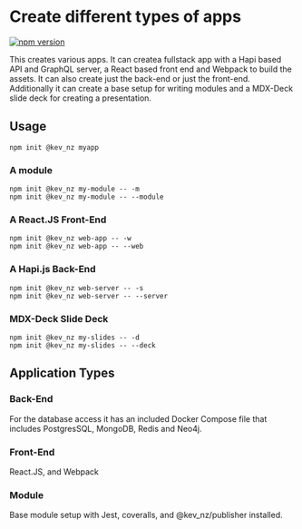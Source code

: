 # Create different types of apps

[![npm version](https://badge.fury.io/js/%40kev_nz%2Fcreate.svg)](https://badge.fury.io/js/%40kev_nz%2Fcreate)

This creates various apps. It can createa fullstack app with a Hapi based API and GraphQL server, a React based front end and Webpack to build the assets. It can also create just the back-end or just the front-end. Additionally it can create a base setup for writing modules and a MDX-Deck slide deck for creating a presentation.

## Usage

```
npm init @kev_nz myapp
```

### A module

```
npm init @kev_nz my-module -- -m
npm init @kev_nz my-module -- --module
```

### A React.JS Front-End

```
npm init @kev_nz web-app -- -w
npm init @kev_nz web-app -- --web
```

### A Hapi.js Back-End

```
npm init @kev_nz web-server -- -s
npm init @kev_nz web-server -- --server
```

### MDX-Deck Slide Deck

```
npm init @kev_nz my-slides -- -d
npm init @kev_nz my-slides -- --deck
```

## Application Types

### Back-End

For the database access it has an included Docker Compose file that includes PostgresSQL, MongoDB, Redis and Neo4j.

### Front-End

React.JS, and Webpack

### Module

Base module setup with Jest, coveralls, and @kev_nz/publisher installed.
